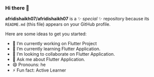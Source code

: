 ### Hi there 👋

**afridishaikh07/afridishaikh07** is a ✨ _special_ ✨ repository because its `README.md` (this file) appears on your GitHub profile.

Here are some ideas to get you started:

- 🔭 I’m currently working on Flutter Project
- 🌱 I’m currently learning Flutter Application.
- 👯 I’m looking to collaborate on Flutter Application.
- 💬 Ask me about Flutter Application.
- 😄 Pronouns: he
- ⚡ Fun fact: Active Learner

